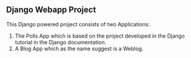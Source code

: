 Django Webapp Project
---------------------
This Django powered project consists of two Applications:
1. The Polls App which is based on the project developed in the Django tutorial in the Django documentation.
2. A Blog App which as the name suggest is a Weblog.
